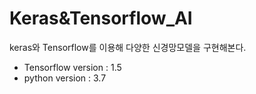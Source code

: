 # Keras&Tensorflow_AI
keras와 Tensorflow를 이용해 다양한 신경망모델을 구현해본다.
- Tensorflow version : 1.5 
- python version : 3.7
